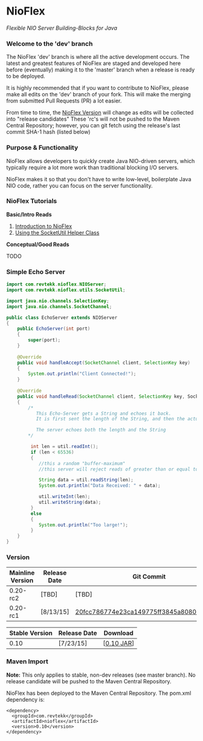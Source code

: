# NioFlex
*Flexible NIO Server Building-Blocks for Java*

### Welcome to the 'dev' branch

The NioFlex 'dev' branch is where all the active development occurs. The latest and greatest
features of NioFlex are staged and developed here before (eventually) making it to the 'master' branch
when a release is ready to be deployed. 

It is highly recommended that if you want to contribute to NioFlex, please make all edits on the 'dev'
branch of your fork. This will make the merging from submitted Pull Requests (PR) a lot easier. 

From time to time, the [NioFlex Version](#version) will change as edits will be collected into "release candidates"
These 'rc's will not be pushed to the Maven Central Repository; however, you can git fetch using the release's last commit
SHA-1 hash (listed below)

### Purpose & Functionality

NioFlex allows developers to quickly create Java NIO-driven servers, which typically
require a lot more work than traditional blocking I/O servers.

NioFlex makes it so that you don't have to write low-level, boilerplate Java NIO code,
rather you can focus on the server functionality.

### NioFlex Tutorials

**Basic/Intro Reads**

1. [Introduction to NioFlex](https://gist.github.com/maheshkhanwalkar/e659a00dc93b4b01eb25)
2. [Using the SocketUtil Helper Class](https://gist.github.com/maheshkhanwalkar/534c7e4f6b0cd1ceb5df)

**Conceptual/Good Reads**

TODO

### Simple Echo Server

```java
import com.revtekk.nioflex.NIOServer;
import com.revtekk.nioflex.utils.SocketUtil;

import java.nio.channels.SelectionKey;
import java.nio.channels.SocketChannel;

public class EchoServer extends NIOServer
{
    public EchoServer(int port)
    {
        super(port);
    }
    
    @Override
    public void handleAccept(SocketChannel client, SelectionKey key)
    {
        System.out.println("Client Connected!");
    }
    
    @Override
    public void handleRead(SocketChannel client, SelectionKey key, SocketUtil util)
    {
        /*
           This Echo-Server gets a String and echoes it back.
           It is first sent the length of the String, and then the actual data

           The server echoes both the length and the String
        */

         int len = util.readInt();
         if (len < 65536)
         {
            //this a random "buffer-maximum"
            //this server will reject reads of greater than or equal to 65,536 bytes

            String data = util.readString(len);
            System.out.println("Data Received: " + data);

            util.writeInt(len);
            util.writeString(data);
         }
         else
         {
            System.out.println("Too large!");
         }
    }
}
```

### Version

| Mainline Version | Release Date  | Git Commit    |
| ---------------- | ------------- | ------------- |
| 0.20-rc2         | [TBD]         | [TBD]         |
| 0.20-rc1         | [8/13/15]     | [20fcc786774e23ca149775ff3845a8080309e7e2](https://github.com/maheshkhanwalkar/NioFlex/commit/20fcc786774e23ca149775ff3845a8080309e7e2)         |


| Stable Version   | Release Date  | Download                                                                               | 
| ---------------- | ------------- | -------------------------------------------------------------------------------------- |
| 0.10             | [7/23/15]     | [[0.10 JAR](http://central.maven.org/maven2/com/revtekk/nioflex/0.10/nioflex-0.10.jar)]     |

### Maven Import

**Note:** This only applies to stable, non-dev releases (see master branch). No release candidate will
be pushed to the Maven Central Repository. 

NioFlex has been deployed to the Maven Central Repository. The pom.xml
dependency is:

```
<dependency>
  <groupId>com.revtekk</groupId>
  <artifactId>nioflex</artifactId>
  <version>0.10</version>
</dependency>
```

